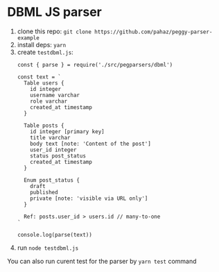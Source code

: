 # DBML JS parser #

 1) clone this repo: `git clone https://github.com/pahaz/peggy-parser-example`
 2) install deps: `yarn`
 3) create `testdbml.js`:
    ```javasctipt
    const { parse } = require('./src/pegparsers/dbml')
    
    const text = `
      Table users {
        id integer
        username varchar
        role varchar
        created_at timestamp
      }
      
      Table posts {
        id integer [primary key]
        title varchar
        body text [note: 'Content of the post']
        user_id integer
        status post_status
        created_at timestamp
      }
      
      Enum post_status {
        draft
        published
        private [note: 'visible via URL only']
      }
      
      Ref: posts.user_id > users.id // many-to-one
    `
    
    console.log(parse(text))
    ```
  4) run `node testdbml.js`

You can also run curent test for the parser by `yarn test` command
